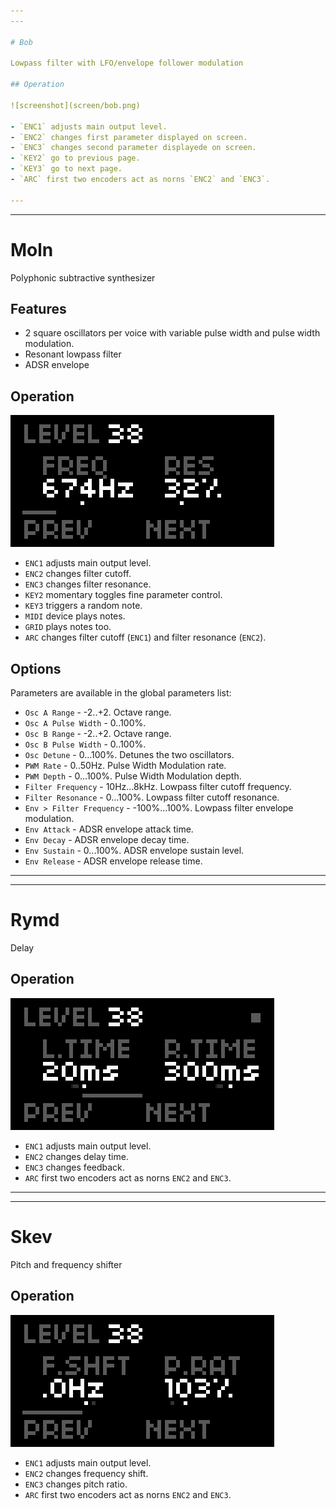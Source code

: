 ```yaml
---
---

# Bob

Lowpass filter with LFO/envelope follower modulation

## Operation

![screenshot](screen/bob.png)

- `ENC1` adjusts main output level.
- `ENC2` changes first parameter displayed on screen.
- `ENC3` changes second parameter displayede on screen.
- `KEY2` go to previous page.
- `KEY3` go to next page.
- `ARC` first two encoders act as norns `ENC2` and `ENC3`.

---
```

---

# Moln

Polyphonic subtractive synthesizer

## Features

- 2 square oscillators per voice with variable pulse width and pulse width modulation.
- Resonant lowpass filter
- ADSR envelope

## Operation

![screenshot](screen/moln-2.png)

- `ENC1` adjusts main output level.
- `ENC2` changes filter cutoff.
- `ENC3` changes filter resonance.
- `KEY2` momentary toggles fine parameter control.
- `KEY3` triggers a random note.
- `MIDI` device plays notes.
- `GRID` plays notes too.
- `ARC` changes filter cutoff (`ENC1`) and filter resonance (`ENC2`).

## Options

Parameters are available in the global parameters list:

- `Osc A Range` - -2..+2. Octave range.
- `Osc A Pulse Width` - 0..100%.
- `Osc B Range` - -2..+2. Octave range.
- `Osc B Pulse Width` - 0..100%.
- `Osc Detune` - 0...100%. Detunes the two oscillators.
- `PWM Rate` - 0..50Hz. Pulse Width Modulation rate.
- `PWM Depth` - 0...100%. Pulse Width Modulation depth.
- `Filter Frequency` - 10Hz...8kHz. Lowpass filter cutoff frequency.
- `Filter Resonance` - 0...100%. Lowpass filter cutoff resonance.
- `Env > Filter Frequency` - -100%...100%. Lowpass filter envelope modulation.
- `Env Attack` - ADSR envelope attack time.
- `Env Decay` - ADSR envelope decay time.
- `Env Sustain` - 0...100%. ADSR envelope sustain level.
- `Env Release` - ADSR envelope release time.

---
---

# Rymd

Delay

## Operation

![screenshot](screen/rymd.png)

- `ENC1` adjusts main output level.
- `ENC2` changes delay time.
- `ENC3` changes feedback.
- `ARC` first two encoders act as norns `ENC2` and `ENC3`.

---
---

# Skev

Pitch and frequency shifter

## Operation

![screenshot](screen/skev.png)

- `ENC1` adjusts main output level.
- `ENC2` changes frequency shift.
- `ENC3` changes pitch ratio.
- `ARC` first two encoders act as norns `ENC2` and `ENC3`.
